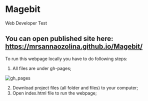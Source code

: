 # Magebit
Web Developer Test
##  You can open published site here: https://mrsannaozolina.github.io/Magebit/

To run this webpage locally you have to do following steps:
1. All files are under gh-pages;


![gh_pages](https://user-images.githubusercontent.com/93320209/153767381-6ffad806-0b0e-41c1-b221-79c3c390aeb2.png)



2. Download project files (all folder and files) to your computer;
3. Open index.html file to run the webpage;

